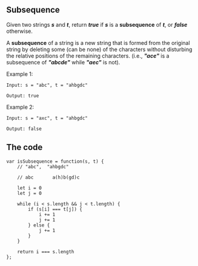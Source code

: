 ## Subsequence
Given two strings ***s*** and ***t***, return ***true*** if ***s*** is a **subsequence** of ***t***, or ***false*** otherwise.

A **subsequence** of a string is a new string that is formed from the original string by deleting some (can be none) of the characters without disturbing the relative positions of the remaining characters. (i.e., ***"ace"*** is a subsequence of ***"abcde"*** while ***"aec"*** is not).

 

Example 1:

    Input: s = "abc", t = "ahbgdc"

    Output: true

Example 2:

    Input: s = "axc", t = "ahbgdc"

    Output: false

## The code
```
var isSubsequence = function(s, t) {
    // "abc",  "ahbgdc"
    
    // abc       a(h)b(gd)c
    
    let i = 0
    let j = 0
    
    while (i < s.length && j < t.length) {
        if (s[i] === t[j]) {
            i += 1
            j += 1
        } else {
            j += 1
        }
    }
    
    return i === s.length
};

```